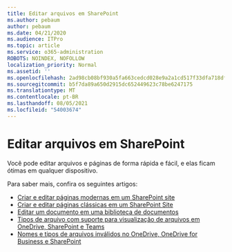 ```yaml
---
title: Editar arquivos em SharePoint
ms.author: pebaum
author: pebaum
ms.date: 04/21/2020
ms.audience: ITPro
ms.topic: article
ms.service: o365-administration
ROBOTS: NOINDEX, NOFOLLOW
localization_priority: Normal
ms.assetid: ''
ms.openlocfilehash: 2ad98cb08bf930a5fa663cedcd028e9a2a1cd517f33dfa718dfb7bbad6607d89
ms.sourcegitcommit: b5f7da89a650d2915dc652449623c78be6247175
ms.translationtype: MT
ms.contentlocale: pt-BR
ms.lasthandoff: 08/05/2021
ms.locfileid: "54003674"
---
```

# <a name="editing-files-in-sharepoint"></a>Editar arquivos em SharePoint

Você pode editar arquivos e páginas de forma rápida e fácil, e elas ficam ótimas em qualquer dispositivo. 

Para saber mais, confira os seguintes artigos:

- [Criar e editar páginas modernas em um SharePoint site](https://support.office.com/article/create-and-use-modern-pages-on-a-sharepoint-site-b3d46deb-27a6-4b1e-87b8-df851e503dec)
- [Criar e editar páginas clássicas em um SharePoint Site](https://support.office.com/article/create-and-edit-classic-sharepoint-pages-ee50e4a0-d0c1-48c8-86e9-d468a8b13bac)
- [Editar um documento em uma biblioteca de documentos](https://support.office.com/article/Edit-a-document-in-a-document-library-02d8497f-1c13-4114-949a-b8466f639b07)
- [Tipos de arquivo com suporte para visualização de arquivos em OneDrive, SharePoint e Teams](https://support.office.com/article/file-types-supported-for-previewing-files-in-onedrive-sharepoint-and-teams-e054cd0f-8ef2-4ccb-937e-26e37419c5e4)
- [Nomes e tipos de arquivos inválidos no OneDrive, OneDrive for Business e SharePoint](https://support.office.com/article/Invalid-file-names-and-file-types-in-OneDrive-OneDrive-for-Business-and-SharePoint-64883a5d-228e-48f5-b3d2-eb39e07630fa)